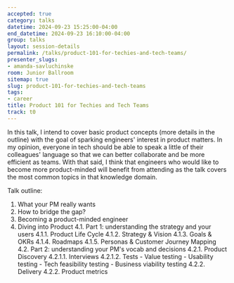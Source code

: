 ```yaml
---
accepted: true
category: talks
datetime: 2024-09-23 15:25:00-04:00
end_datetime: 2024-09-23 16:10:00-04:00
group: talks
layout: session-details
permalink: /talks/product-101-for-techies-and-tech-teams/
presenter_slugs:
- amanda-savluchinske
room: Junior Ballroom
sitemap: true
slug: product-101-for-techies-and-tech-teams
tags:
- career
title: Product 101 for Techies and Tech Teams
track: t0
---
```


In this talk, I intend to cover basic product concepts (more details in the outline) with the goal of sparking engineers' interest in product matters. In my opinion, everyone in tech should be able to speak a little of their colleagues' language so that we can better collaborate and be more efficient as teams. With that said, I think that engineers who would like to become more product-minded will benefit from attending as the talk covers the most common topics in that knowledge domain.

Talk outline:
1. What your PM really wants
2. How to bridge the gap?
3. Becoming a product-minded engineer
4. Diving into Product
   4.1. Part 1: understanding the strategy and your users
      4.1.1. Product Life Cycle
      4.1.2. Strategy & Vision
      4.1.3. Goals & OKRs
      4.1.4. Roadmaps
      4.1.5. Personas & Customer Journey Mapping
   4.2. Part 2: understanding your PM's vocab and decisions
      4.2.1. Product Discovery
         4.2.1.1. Interviews
         4.2.1.2. Tests
            - Value testing
            - Usability testing
            - Tech feasibility testing
            - Business viability testing
      4.2.2. Delivery
      4.2.2. Product metrics